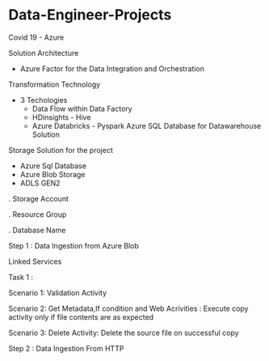 # Data-Engineer-Projects

Covid 19 - Azure 

Solution Architecture 
- Azure Factor for the Data Integration and Orchestration

Transformation Technology 
- 3 Techologies
    - Data Flow within Data Factory
    - HDinsights - Hive
    - Azure Databricks - Pyspark
  Azure SQL Database for Datawarehouse Solution

Storage Solution for the project 
- Azure Sql Database
- Azure Blob Storage
- ADLS GEN2


. Storage Account 

. Resource Group

. Database Name


Step 1 : Data Ingestion from Azure Blob

Linked Services 

Task 1 :

Scenario 1:
Validation Activity 

Scenario 2:
Get Metadata,If condition and Web Acrivities : Execute copy activity only if file contents are as expected 

Scenario 3: 
Delete Activity: Delete the source file on successful copy 


Step 2 : Data Ingestion From HTTP

